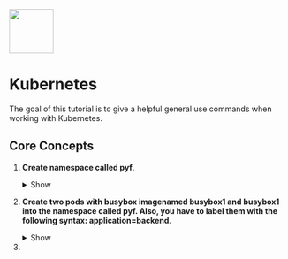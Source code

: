 <img src="https://user-images.githubusercontent.com/8485060/146396141-6682bb2b-8712-465e-a0a1-241c99d88486.png" width=80 height="80"/>
<h1>Kubernetes</h1>
The goal of this tutorial is to give a helpful general use commands when working with Kubernetes.<br>
<h2>Core Concepts </h2>

1. <b>Create namespace called pyf</b>.
      <details><summary>Show</summary>

      ```
      kubectl create ns pyf
      ```
      </details>
2. <b>Create two pods with busybox imagenamed busybox1 and busybox1 into the namespace called pyf. Also, you have to label them with the following syntax: application=backend</b>.
      <details><summary>Show</summary>

      ```
      kubectl create ns pyf
      ```
      </details>
3. 



